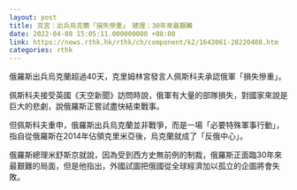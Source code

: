 ```yaml
---
layout: post
title: 克宮：出兵烏克蘭「損失慘重」　總理：30年來最艱難
date: 2022-04-08 15:05:11.000000000 +08:00
link: https://news.rthk.hk/rthk/ch/component/k2/1643061-20220408.htm
categories: rthk
---
```


俄羅斯出兵烏克蘭超過40天，克里姆林宮發言人佩斯科夫承認俄軍「損失慘重」。

佩斯科夫接受英國《天空新聞》訪問時說，俄軍有大量的部隊損失，對國家來說是巨大的悲劇，說俄羅斯正嘗試盡快結束戰事。

但佩斯科夫重申，俄羅斯出兵烏克蘭並非戰爭，而是一場「必要特殊軍事行動」，指自從俄羅斯在2014年佔領克里米亞後，烏克蘭就成了「反俄中心」。

俄羅斯總理米舒斯京就說，因為受到西方史無前例的制裁，俄羅斯正面臨30年來最艱難的局面，但是他指出，外國試圖把俄國從全球經濟加以孤立的企圖將會失敗。
